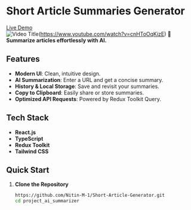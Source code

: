 # Short Article Summaries Generator  
<a href="https://shortarticlesummaries.vercel.app/" target="_black">Live Demo</a><br/>
![Video Title](https://raw.githubusercontent.com/Nitin-M-1/Short-Article-Summaries-Generator/refs/heads/master/src/assets/image.png)(https://www.youtube.com/watch?v=cnHToOqKizE)
🚀 **Summarize articles effortlessly with AI.**  

## Features  
- **Modern UI**: Clean, intuitive design.  
- **AI Summarization**: Enter a URL and get a concise summary.  
- **History & Local Storage**: Save and revisit your summaries.  
- **Copy to Clipboard**: Easily share or store summaries.  
- **Optimized API Requests**: Powered by Redux Toolkit Query.  

## Tech Stack  
- **React.js**  
- **TypeScript**  
- **Redux Toolkit**  
- **Tailwind CSS**  

## Quick Start  

1. **Clone the Repository**  
   ```bash  
   https://github.com/Nitin-M-1/Short-Article-Generator.git 
   cd project_ai_summarizer  
